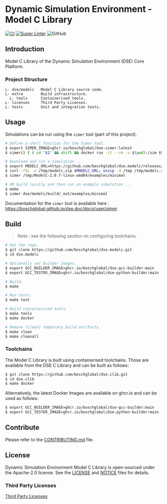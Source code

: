 <!--
Copyright 2023 Robert Bosch GmbH

SPDX-License-Identifier: Apache-2.0
-->

# Dynamic Simulation Environment - Model C Library

[![CI](https://github.com/boschglobal/dse.modelc/actions/workflows/ci.yaml/badge.svg)](https://github.com/boschglobal/dse.modelc/actions/workflows/ci.yaml)
[![Super Linter](https://github.com/boschglobal/dse.modelc/actions/workflows/super_linter.yaml/badge.svg)](https://github.com/boschglobal/dse.modelc/actions/workflows/super_linter.yaml)
![GitHub](https://img.shields.io/github/license/boschglobal/dse.modelc)


## Introduction

Model C Library of the Dynamic Simulation Environment (DSE) Core Platform.


### Project Structure

```text
L- dse/modelc   Model C Library source code.
L- extra        Build infrastructure.
  L- tools      Containerised tools.
L- licenses     Third Party Licenses.
L- tests        Unit and integration tests.
```


## Usage

Simulations can be run using the `simer` tool (part of this project).

```bash
# Define a shell function for the Simer tool.
$ export SIMER_IMAGE=ghcr.io/boschglobal/dse-simer:latest
$ simer() { ( cd "$1" && shift && docker run -it --rm -v $(pwd):/sim $SIMER_IMAGE "$@"; ) }

# Download and run a simulation ...
$ export MODELC_URL=https://github.com/boschglobal/dse.modelc/releases/download/v2.0.7/ModelC-2.0.7-linux-amd64.zip
$ curl -fSL -o /tmp/modelc.zip $MODELC_URL; unzip -d /tmp /tmp/modelc.zip
$ simer /tmp/ModelC-2.0.7-linux-amd64/examples/minimal

# OR build locally and then run an example simulation ...
$ make
$ simer dse/modelc/build/_out/examples/minimal
```

Documentation for the `simer` tool is available here : <https://boschglobal.github.io/dse.doc/docs/user/simer>


## Build

> Note : see the following section on configuring toolchains.

```bash
# Get the repo.
$ git clone https://github.com/boschglobal/dse.modelc.git
$ cd dse.modelc

# Optionally set builder images.
$ export GCC_BUILDER_IMAGE=ghcr.io/boschglobal/dse-gcc-builder:main
$ export GCC_TESTER_IMAGE=ghcr.io/boschglobal/dse-python-builder:main

# Build.
$ make

# Run tests.
$ make test

# Build containerised tools.
$ make tools
$ make docker

# Remove (clean) temporary build artifacts.
$ make clean
$ make cleanall
```


### Toolchains

The Model C Library is built using containerised toolchains. Those are
available from the DSE C Library and can be built as follows:

```bash
$ git clone https://github.com/boschglobal/dse.clib.git
$ cd dse.clib
$ make docker
```

Alternatively, the latest Docker Images are available on ghcr.io and can be
used as follows:

```bash
$ export GCC_BUILDER_IMAGE=ghcr.io/boschglobal/dse-gcc-builder:main
$ export GCC_TESTER_IMAGE=ghcr.io/boschglobal/dse-python-builder:main
```


## Contribute

Please refer to the [CONTRIBUTING.md](./CONTRIBUTING.md) file.


## License

Dynamic Simulation Environment Model C Library is open-sourced under the
Apache-2.0 license.
See the [LICENSE](LICENSE) and [NOTICE](./NOTICE) files for details.


### Third Party Licenses

[Third Party Licenses](licenses/)
